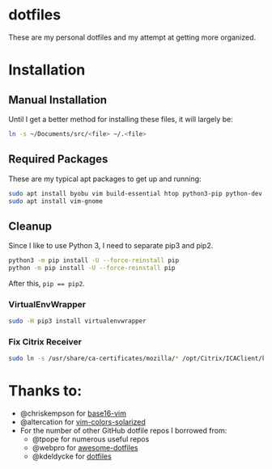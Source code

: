 # dotfiles
These are my personal dotfiles and my attempt at getting more organized.

# Installation
## Manual Installation
Until I get a better method for installing these files, it will largely be:
```bash
ln -s ~/Documents/src/<file> ~/.<file>
```
## Required Packages
These are my typical apt packages to get up and running:
```bash
sudo apt install byobu vim build-essential htop python3-pip python-dev python-pip ubuntu-restricted-addons ubuntu-restricted-extras git
sudo apt install vim-gnome
```

## Cleanup
Since I like to use Python 3, I need to separate pip3 and pip2.  
```bash
python3 -m pip install -U --force-reinstall pip
python -m pip install -U --force-reinstall pip
```
After this, ```pip == pip2```.

### VirtualEnvWrapper

```bash
sudo -H pip3 install virtualenvwrapper
```

### Fix Citrix Receiver

```bash
sudo ln -s /usr/share/ca-certificates/mozilla/* /opt/Citrix/ICAClient/keystore/cacerts
```

# Thanks to:
* @chriskempson for [base16-vim](https://github.com/chriskempson/base16-vim)
* @altercation for [vim-colors-solarized](https://github.com/altercation/vim-colors-solarized)
* For the number of other GitHub dotfile repos I borrowed from:
  * @tpope for numerous useful repos
  * @webpro for [awesome-dotfiles](https://github.com/webpro/awesome-dotfiles)
  * @kdeldycke for [dotfiles](https://github.com/kdeldycke/dotfiles)
